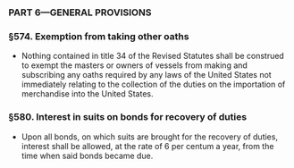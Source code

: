 ### PART 6—GENERAL PROVISIONS

### §574. Exemption from taking other oaths
* Nothing contained in title 34 of the Revised Statutes shall be construed to exempt the masters or owners of vessels from making and subscribing any oaths required by any laws of the United States not immediately relating to the collection of the duties on the importation of merchandise into the United States.

### §580. Interest in suits on bonds for recovery of duties
* Upon all bonds, on which suits are brought for the recovery of duties, interest shall be allowed, at the rate of 6 per centum a year, from the time when said bonds became due.